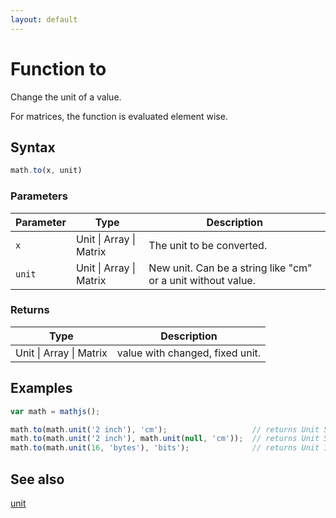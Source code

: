 ```yaml
---
layout: default
---
```


# Function to

Change the unit of a value.

For matrices, the function is evaluated element wise.


## Syntax

```js
math.to(x, unit)
```

### Parameters

Parameter | Type | Description
--------- | ---- | -----------
`x` | Unit &#124; Array &#124; Matrix | The unit to be converted.
`unit` | Unit &#124; Array &#124; Matrix | New unit. Can be a string like "cm" or a unit without value.

### Returns

Type | Description
---- | -----------
Unit &#124; Array &#124; Matrix | value with changed, fixed unit.


## Examples

```js
var math = mathjs();

math.to(math.unit('2 inch'), 'cm');                   // returns Unit 5.08 cm
math.to(math.unit('2 inch'), math.unit(null, 'cm'));  // returns Unit 5.08 cm
math.to(math.unit(16, 'bytes'), 'bits');              // returns Unit 128 bits
```


## See also

[unit](unit.html)


<!-- Note: This file is automatically generated from source code comments. Changes made in this file will be overridden. -->
